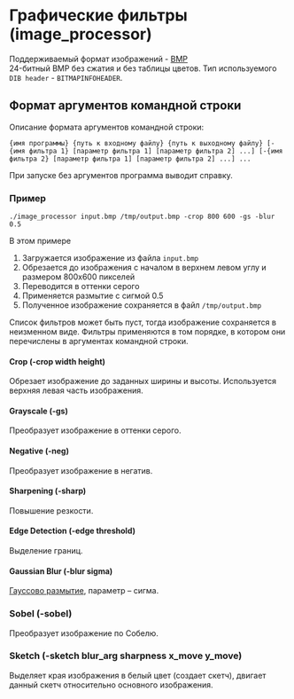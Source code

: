 # Графические фильтры (image_processor)

Поддерживаемый формат изображений - [BMP](http://en.wikipedia.org/wiki/BMP_file_format)
<br/>24-битный BMP без сжатия и без таблицы цветов. Тип используемого `DIB header` - `BITMAPINFOHEADER`.

## Формат аргументов командной строки

Описание формата аргументов командной строки:

`{имя программы} {путь к входному файлу} {путь к выходному файлу}
[-{имя фильтра 1} [параметр фильтра 1] [параметр фильтра 2] ...]
[-{имя фильтра 2} [параметр фильтра 1] [параметр фильтра 2] ...] ...`

При запуске без аргументов программа выводит справку.

### Пример
`./image_processor input.bmp /tmp/output.bmp -crop 800 600 -gs -blur 0.5`

В этом примере
1. Загружается изображение из файла `input.bmp`
2. Обрезается до изображения с началом в верхнем левом углу и размером 800х600 пикселей
3. Переводится в оттенки серого
4. Применяется размытие с сигмой 0.5
5. Полученное изображение сохраняется в файл `/tmp/output.bmp`

Список фильтров может быть пуст, тогда изображение сохраняется в неизменном виде.
Фильтры применяются в том порядке, в котором они перечислены в аргументах командной строки.

#### Crop (-crop width height)
Обрезает изображение до заданных ширины и высоты. Используется верхняя левая часть изображения.

#### Grayscale (-gs)
Преобразует изображение в оттенки серого.

#### Negative (-neg)
Преобразует изображение в негатив.

#### Sharpening (-sharp)
Повышение резкости.

#### Edge Detection (-edge threshold)
Выделение границ.

#### Gaussian Blur (-blur sigma)
[Гауссово размытие](https://ru.wikipedia.org/wiki/Размытие_по_Гауссу),
параметр – сигма.

### Sobel (-sobel)
Преобразует изображение по Собелю.

### Sketch (-sketch blur_arg sharpness x_move y_move)
Выделяет края изображения в белый цвет (создает скетч), двигает данный скетч относительно основного изображения.
